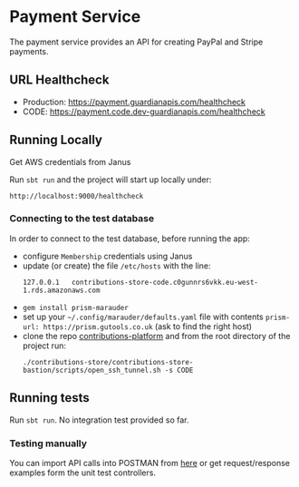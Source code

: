 # Payment Service

The payment service provides an API for creating PayPal and Stripe payments.

## URL Healthcheck

* Production: https://payment.guardianapis.com/healthcheck
* CODE: https://payment.code.dev-guardianapis.com/healthcheck

## Running Locally

Get AWS credentials from Janus

Run `sbt run` and the project will start up locally under:

`http://localhost:9000/healthcheck`

### Connecting to the test database

In order to connect to the test database, before running the app:

- configure `Membership` credentials using Janus
- update (or create) the file `/etc/hosts` with the line:
  ```
  127.0.0.1   contributions-store-code.c0gunnrs6vkk.eu-west-1.rds.amazonaws.com
  ```
- `gem install prism-marauder`
- set up your `~/.config/marauder/defaults.yaml` file with contents `prism-url: https://prism.gutools.co.uk` (ask to find the right host)
- clone the repo [contributions-platform](https://github.com/guardian/contributions-platform) and from the root 
  directory of the project run:
  ```
  ./contributions-store/contributions-store-bastion/scripts/open_ssh_tunnel.sh -s CODE
  ```

## Running tests

Run `sbt run`. No integration test provided so far.

### Testing manually

You can import API calls into POSTMAN from [here](postman) or get request/response examples form the unit test controllers.
